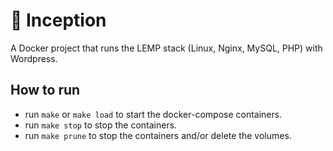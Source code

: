 # 🐳 Inception

A Docker project that runs the LEMP stack (Linux, Nginx, MySQL, PHP) with Wordpress.

## How to run

- run `make` or `make load` to start the docker-compose containers.
- run `make stop` to stop the containers.
- run `make prune` to stop the containers and/or delete the volumes.
